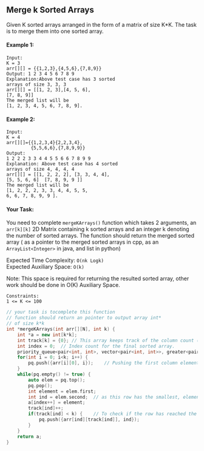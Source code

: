## Merge k Sorted Arrays

Given K sorted arrays arranged in the form of a matrix of size K\*K. The task is to merge them into one sorted array.

#### Example 1:

```
Input:
K = 3
arr[][] = {{1,2,3},{4,5,6},{7,8,9}}
Output: 1 2 3 4 5 6 7 8 9
Explanation:Above test case has 3 sorted
arrays of size 3, 3, 3
arr[][] = [[1, 2, 3],[4, 5, 6],
[7, 8, 9]]
The merged list will be
[1, 2, 3, 4, 5, 6, 7, 8, 9].
```

#### Example 2:

```
Input:
K = 4
arr[][]={{1,2,3,4}{2,2,3,4},
         {5,5,6,6},{7,8,9,9}}
Output:
1 2 2 2 3 3 4 4 5 5 6 6 7 8 9 9
Explanation: Above test case has 4 sorted
arrays of size 4, 4, 4, 4
arr[][] = [[1, 2, 2, 2], [3, 3, 4, 4],
[5, 5, 6, 6]  [7, 8, 9, 9 ]]
The merged list will be
[1, 2, 2, 2, 3, 3, 4, 4, 5, 5,
6, 6, 7, 8, 9, 9 ].
```

#### Your Task:

You need to complete `mergeKArrays()` function which takes 2 arguments, an `arr[k][k]` 2D Matrix containing k sorted arrays and an integer k denoting the number of sorted arrays. The function should return the merged sorted array ( as a pointer to the merged sorted arrays in cpp, as an `ArrayList<Integer>` in java, and list in python)

Expected Time Complexity: `O(nk Logk)`  
Expected Auxiliary Space: `O(k)`

Note: This space is required for returning the resulted sorted array, other work should be done in O(K) Auxiliary Space.

```
Constraints:
1 <= K <= 100
```

```c++
// your task is tocomplete this function
// function should return an pointer to output array int*
// of size k*k
int *mergeKArrays(int arr[][N], int k) {
    int *a = new int[k*k];
    int track[k] = {0}; // This array keeps track of the column count (to push the lowest) for every row.
    int index = 0;  // Index count for the final sorted array.
    priority_queue<pair<int, int>, vector<pair<int, int>>, greater<pair<int, int>>> pq; // stores <value, index>
    for(int i = 0; i<k; i++) {
        pq.push({arr[i][0], i});    // Pushing the first column elements
    }
    while(pq.empty() != true) {
        auto elem = pq.top();
        pq.pop();
        int element = elem.first;
        int ind = elem.second;  // as this row has the smallest, element of this row will be pushed
        a[index++] = element;
        track[ind]++;
        if(track[ind] < k) {    // To check if the row has reached the end.
            pq.push({arr[ind][track[ind]], ind});
        }
    }
    return a;
}
```
